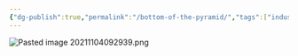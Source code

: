 ```yaml
---
{"dg-publish":true,"permalink":"/bottom-of-the-pyramid/","tags":["industriellekonomi"]}
---
```


![Pasted image 20211104092939.png](/img/user/images/Pasted%20image%2020211104092939.png)